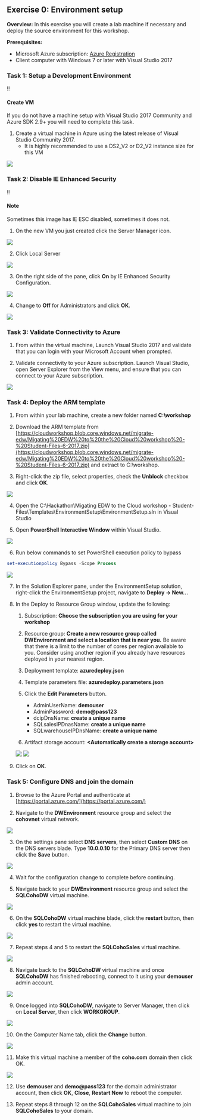 ## **Exercise 0:** Environment setup

**Overview:** In this exercise you will create a lab machine if necessary and deploy the source environment for this workshop. 

**Prerequisites:**
  * Microsoft Azure subscription: [Azure Registration](./01_Azure_Registration.md)
  * Client computer with Windows 7 or later with Visual Studio 2017 

### **Task 1:** Setup a Development Environment

!!<h4>Create VM</h4>If you do not have a machine setup with Visual Studio 2017 Community and Azure SDK 2.9+ you will need to complete this task.

1.	Create a virtual machine in Azure using the latest release of Visual Studio Community 2017. 
    * It is highly recommended to use a DS2_V2 or D2_V2 instance size for this VM
<img src="../images/create_vs_vm.jpg" class="block"/>

### **Task 2:** Disable IE Enhanced Security

!!<h4>Note</h4>Sometimes this image has IE ESC disabled, sometimes it does not.

1.	On the new VM you just created click the Server Manager icon.
<img src="../images/server_manager_icon.jpg" class="block"/>

2.  Click Local Server 
<img src="../images/click_local_server.jpg" class="block"/>

3.	On the right side of the pane, click **On** by IE Enhanced Security Configuration. 
<img src="../images/ie_enhanced_security_config.jpg" class="block"/>

4.	Change to **Off** for Administrators and click **OK**.
<img src="../images/turn_off_ie_esc.jpg" class="block"/>

### **Task 3:** Validate Connectivity to Azure

1.	From within the virtual machine, Launch Visual Studio 2017 and validate that you can login with your Microsoft Account when prompted. 

2.	Validate connectivity to your Azure subscription. Launch Visual Studio, open Server Explorer from the View menu, and ensure that you can connect to your Azure subscription. 
<img src="../images/vs_server_explorer_validate.jpg" class="block"/>

### **Task 4:** Deploy the ARM template

1.	From within your lab machine, create a new folder named **C:\workshop**

2.	Download the ARM template from [https://cloudworkshop.blob.core.windows.net/migrate-edw/Migating%20EDW%20to%20the%20Cloud%20workshop%20-%20Student-Files-6-2017.zip](https://cloudworkshop.blob.core.windows.net/migrate-edw/Migating%20EDW%20to%20the%20Cloud%20workshop%20-%20Student-Files-6-2017.zip) and extract to C:\workshop.

3.	Right-click the zip file, select properties, check the **Unblock** checkbox and click **OK**.
<img src="../images/unblock_zip_file.jpg" class="block"/>

4.	Open the C:\Hackathon\Migating EDW to the Cloud workshop - Student-Files\Templates\EnvironmentSetup\EnvironmentSetup.sln in Visual Studio

5.	Open **PowerShell Interactive Window** within Visual Studio.
<img src="../images/vs_powershell_interactive_window.jpg" class="block"/>

6.	Run below commands to set PowerShell execution policy to bypass

```PowerShell
set-executionpolicy Bypass -Scope Process
```

<img src="../images/powershell_window_execute.jpg" class="block"/>

7.	In the Solution Explorer pane, under the EnvironmentSetup solution, right-click the EnvironmentSetup project, navigate to **Deploy -> New…**

8.	In the Deploy to Resource Group window, update the following:

    1. Subscription: **Choose the subscription you are using for your workshop**

    2. Resource group: **Create a new resource group called DWEnvironment and select a location that is near you.** Be aware that there is a limit to the number of cores per region available to you. Consider using another region if you already have resources deployed in your nearest region.

    3. Deployment template: **azuredeploy.json**

    4. Template parameters file: **azuredeploy.parameters.json**

    5. Click the **Edit Parameters** button.

        * AdminUserName: **demouser**
        * AdminPassword: **demo@pass123**
        * dcipDnsName: **create a unique name**
        * SQLsalesIPDnasName: **create a unique name**
        * SQLwarehouseIPDnsName: **create a unique name**
    
    6. Artifact storage account: **\<Automatically create a storage account\>**
    <img src="../images/deploy_to_resource_group.jpg" class="block"/>
    <img src="../images/edit_template_parameters.jpg" class="inline"/>
 	 
9.	Click on **OK**.

### **Task 5:** Configure DNS and join the domain

1.	Browse to the Azure Portal and authenticate at [https://portal.azure.com/](https://portal.azure.com/)

2.	Navigate to the **DWEnvironment** resource group and select the **cohovnet** virtual network. 
<img src="../images/dw_env_resource_group.jpg" class="block"/>

3.	On the settings pane select **DNS servers**, then select **Custom DNS** on the DNS servers blade. Type **10.0.0.10** for the Primary DNS server then click the **Save** button.
<img src="../images/dns_server_settings.jpg" class="block"/>

4.	Wait for the configuration change to complete before continuing.

5.	Navigate back to your **DWEnvironment** resource group and select the **SQLCohoDW** virtual machine.
<img src="../images/dw_env_resource_group2.jpg" class="block"/>

6.	On the **SQLCohoDW** virtual machine blade, click the **restart** button, then click **yes** to restart the virtual machine.
<img src="../images/sqlcohodw_vm.jpg" class="block"/>

7.	Repeat steps 4 and 5 to restart the **SQLCohoSales** virtual machine.
<img src="../images/sqlcohosales_vm.jpg" class="block"/>

8.	Navigate back to the **SQLCohoDW** virtual machine and once **SQLCohoDW** has finished rebooting, connect to it using your **demouser** admin account.
<img src="../images/sqlcohodw_vm2.jpg" class="block"/>

9.	Once logged into **SQLCohoDW**, navigate to Server Manager, then click on **Local Server**, then click **WORKGROUP**.
<img src="../images/localserver_workgroup.jpg" class="block"/>

10.	On the Computer Name tab, click the **Change** button.
<img src="../images/change_system_properties.jpg" class="block"/>

11.	Make this virtual machine a member of the **coho.com** domain then click OK.
<img src="../images/domain_change.jpg" class="block"/>

12.	Use **demouser** and **demo@pass123** for the domain administrator account, then click **OK**, **Close**, **Restart Now** to reboot the computer.

13.	Repeat steps 8 through 12 on the **SQLCohoSales** virtual machine to join **SQLCohoSales** to your domain.